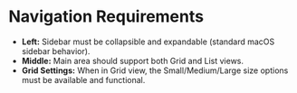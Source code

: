 # Navigation Requirements

- **Left:** Sidebar must be collapsible and expandable (standard macOS sidebar behavior).
- **Middle:** Main area should support both Grid and List views.
- **Grid Settings:** When in Grid view, the Small/Medium/Large size options must be available and functional. 